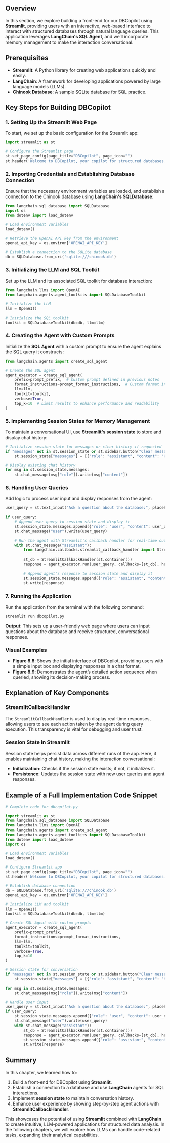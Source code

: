 ## Overview
In this section, we explore building a front-end for our DBCopilot using **Streamlit**, providing users with an interactive, web-based interface to interact with structured databases through natural language queries. This application leverages **LangChain's SQL Agent**, and we’ll incorporate memory management to make the interaction conversational. 

## Prerequisites
- **Streamlit**: A Python library for creating web applications quickly and easily.
- **LangChain**: A framework for developing applications powered by large language models (LLMs).
- **Chinook Database**: A sample SQLite database for SQL practice.

## Key Steps for Building DBCopilot

### 1. Setting Up the Streamlit Web Page
To start, we set up the basic configuration for the Streamlit app:

```python
import streamlit as st

# Configure the Streamlit page
st.set_page_config(page_title="DBCopilot", page_icon="")
st.header('Welcome to DBCopilot, your copilot for structured databases.')
```

### 2. Importing Credentials and Establishing Database Connection
Ensure that the necessary environment variables are loaded, and establish a connection to the Chinook database using **LangChain's SQLDatabase**:

```python
from langchain.sql_database import SQLDatabase
import os
from dotenv import load_dotenv

# Load environment variables
load_dotenv()

# Retrieve the OpenAI API key from the environment
openai_api_key = os.environ['OPENAI_API_KEY']

# Establish a connection to the SQLite database
db = SQLDatabase.from_uri('sqlite:///chinook.db')
```

### 3. Initializing the LLM and SQL Toolkit
Set up the LLM and its associated SQL toolkit for database interaction:

```python
from langchain.llms import OpenAI
from langchain.agents.agent_toolkits import SQLDatabaseToolkit

# Initialize the LLM
llm = OpenAI()

# Initialize the SQL toolkit
toolkit = SQLDatabaseToolkit(db=db, llm=llm)
```

### 4. Creating the Agent with Custom Prompts
Initialize the **SQL Agent** with a custom prompt to ensure the agent explains the SQL query it constructs:

```python
from langchain.agents import create_sql_agent

# Create the SQL agent
agent_executor = create_sql_agent(
    prefix=prompt_prefix,  # Custom prompt defined in previous notes
    format_instructions=prompt_format_instructions,  # Custom format instructions
    llm=llm,
    toolkit=toolkit,
    verbose=True,
    top_k=10  # Limit results to enhance performance and readability
)
```

### 5. Implementing Session States for Memory Management
To maintain a conversational UI, use **Streamlit's session state** to store and display chat history:

```python
# Initialize session state for messages or clear history if requested
if "messages" not in st.session_state or st.sidebar.button("Clear message history"):
    st.session_state["messages"] = [{"role": "assistant", "content": "How can I help you?"}]

# Display existing chat history
for msg in st.session_state.messages:
    st.chat_message(msg["role"]).write(msg["content"])
```

### 6. Handling User Queries
Add logic to process user input and display responses from the agent:

```python
user_query = st.text_input("Ask a question about the database:", placeholder="E.g., 'What are the top 5 best-selling albums?'")

if user_query:
    # Append user query to session state and display it
    st.session_state.messages.append({"role": "user", "content": user_query})
    st.chat_message("user").write(user_query)
    
    # Run the agent with Streamlit's callback handler for real-time output
    with st.chat_message("assistant"):
        from langchain.callbacks.streamlit_callback_handler import StreamlitCallbackHandler
        
        st_cb = StreamlitCallbackHandler(st.container())
        response = agent_executor.run(user_query, callbacks=[st_cb], handle_parsing_errors=True)
        
        # Append agent's response to session state and display it
        st.session_state.messages.append({"role": "assistant", "content": response})
        st.write(response)
```

### 7. Running the Application
Run the application from the terminal with the following command:
```bash
streamlit run dbcopilot.py
```

**Output**: This sets up a user-friendly web page where users can input questions about the database and receive structured, conversational responses.

### Visual Examples
- **Figure 8.8**: Shows the initial interface of DBCopilot, providing users with a simple input box and displaying responses in a chat format.
- **Figure 8.9**: Demonstrates the agent’s detailed action sequence when queried, showing its decision-making process.

## Explanation of Key Components

### StreamlitCallbackHandler
The `StreamlitCallbackHandler` is used to display real-time responses, allowing users to see each action taken by the agent during query execution. This transparency is vital for debugging and user trust.

### Session State in Streamlit
Session state helps persist data across different runs of the app. Here, it enables maintaining chat history, making the interaction conversational:
- **Initialization**: Checks if the session state exists; if not, it initializes it.
- **Persistence**: Updates the session state with new user queries and agent responses.

## Example of a Full Implementation Code Snippet
```python
# Complete code for dbcopilot.py

import streamlit as st
from langchain.sql_database import SQLDatabase
from langchain.llms import OpenAI
from langchain.agents import create_sql_agent
from langchain.agents.agent_toolkits import SQLDatabaseToolkit
from dotenv import load_dotenv
import os

# Load environment variables
load_dotenv()

# Configure Streamlit app
st.set_page_config(page_title="DBCopilot", page_icon="")
st.header('Welcome to DBCopilot, your copilot for structured databases.')

# Establish database connection
db = SQLDatabase.from_uri('sqlite:///chinook.db')
openai_api_key = os.environ['OPENAI_API_KEY']

# Initialize LLM and toolkit
llm = OpenAI()
toolkit = SQLDatabaseToolkit(db=db, llm=llm)

# Create SQL Agent with custom prompts
agent_executor = create_sql_agent(
    prefix=prompt_prefix,
    format_instructions=prompt_format_instructions,
    llm=llm,
    toolkit=toolkit,
    verbose=True,
    top_k=10
)

# Session state for conversation
if "messages" not in st.session_state or st.sidebar.button("Clear message history"):
    st.session_state["messages"] = [{"role": "assistant", "content": "How can I help you?"}]

for msg in st.session_state.messages:
    st.chat_message(msg["role"]).write(msg["content"])

# Handle user input
user_query = st.text_input("Ask a question about the database:", placeholder="E.g., 'What are the top 5 best-selling albums?'")
if user_query:
    st.session_state.messages.append({"role": "user", "content": user_query})
    st.chat_message("user").write(user_query)
    with st.chat_message("assistant"):
        st_cb = StreamlitCallbackHandler(st.container())
        response = agent_executor.run(user_query, callbacks=[st_cb], handle_parsing_errors=True)
        st.session_state.messages.append({"role": "assistant", "content": response})
        st.write(response)
```

## Summary
In this chapter, we learned how to:
1. Build a front-end for DBCopilot using **Streamlit**.
2. Establish a connection to a database and use **LangChain** agents for SQL interactions.
3. Implement **session state** to maintain conversation history.
4. Enhance user experience by showing step-by-step agent actions with **StreamlitCallbackHandler**.

This showcases the potential of using **Streamlit** combined with **LangChain** to create intuitive, LLM-powered applications for structured data analysis. In the following chapters, we will explore how LLMs can handle code-related tasks, expanding their analytical capabilities.